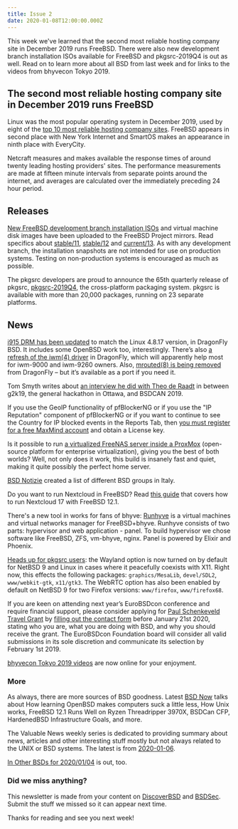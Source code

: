 ```yaml
---
title: Issue 2
date: 2020-01-08T12:00:00.000Z
---
```


This week we've learned that the second most reliable hosting company site in December 2019 runs FreeBSD. There were also new development branch installation ISOs available for FreeBSD and pkgsrc-2019Q4 is out as well. Read on to learn more about all BSD from last week and for links to the videos from bhyvecon Tokyo 2019.  
<!-- more -->

## The second most reliable hosting company site in December 2019 runs FreeBSD

Linux was the most popular operating system in December 2019, used by eight of the [top 10 most reliable hosting company sites](https://news.netcraft.com/archives/2020/01/02/most-reliable-hosting-company-sites-in-december-2019.html?utm_source=bsdweekly). FreeBSD appears in second place with New York Internet and SmartOS makes an appearance in ninth place with EveryCity.

Netcraft measures and makes available the response times of around twenty leading hosting providers' sites. The performance measurements are made at fifteen minute intervals from separate points around the internet, and averages are calculated over the immediately preceding 24 hour period.

## Releases

[New FreeBSD development branch installation ISOs](https://download.freebsd.org/ftp/snapshots/ISO-IMAGES/?utm_source=bsdweekly) and virtual machine disk images have been uploaded to the FreeBSD Project mirrors. Read specifics about [stable/11](https://lists.freebsd.org/pipermail/freebsd-snapshots/2020-January/000643.html), [stable/12](https://lists.freebsd.org/pipermail/freebsd-snapshots/2020-January/000642.html) and [current/13](https://lists.freebsd.org/pipermail/freebsd-snapshots/2020-January/000641.html). As with any development branch, the installation snapshots are not intended for use on production systems. Testing on non-production systems is encouraged as much as possible.

The pkgsrc developers are proud to announce the 65th quarterly release of pkgsrc, [pkgsrc-2019Q4](https://mail-index.netbsd.org/pkgsrc-users/2020/01/06/msg030130.html?utm_source=bsdweekly), the cross-platform packaging system. pkgsrc is available with more than 20,000 packages, running on 23 separate platforms.

## News

[i915 DRM has been updated](https://www.dragonflydigest.com/2019/12/31/23972.html?utm_source=bsdweekly) to match the Linux 4.8.17 version, in DragonFly BSD. It includes some OpenBSD work too, interestingly. There’s also [a refresh of the iwm(4) driver](https://www.dragonflydigest.com/2020/01/03/23989.html?utm_source=bsdweekly) in DragonFly, which will apparently help most for iwm-9000 and iwm-9260 owners. Also, [mrouted(8) is being removed](https://www.dragonflydigest.com/2019/12/31/23972.html?utm_source=bsdweekly) from DragonFly – but it’s available as a port if you need it.

Tom Smyth writes about [an interview he did with Theo de Raadt](https://undeadly.org/cgi?action=article;sid=20191231214356&utm_source=bsdweekly) in between g2k19, the general hackathon in Ottawa, and BSDCAN 2019.

If you use the GeoIP functionality of pfBlockerNG or if you use the "IP Reputation" component of pfBlockerNG or if you want to continue to see the Country for IP blocked events in the Reports Tab, then [you must register for a free MaxMind account](https://forum.netgate.com/topic/149343/pfblockerng-maxmind-registration-required-to-continue-to-use-the-geoip-functionality?utm_source=bsdweekly) and obtain a License key.

Is it possible to run [a virtualized FreeNAS server inside a ProxMox](https://www.youtube.com/watch?v=S1smyTOlB4M&utm_source=bsdweekly) (open-source platform for enterprise virtualization), giving you the best of both worlds? Well, not only does it work, this build is insanely fast and quiet, making it quite possibly the perfect home server.

[BSD Notizie](https://bsdnotizie.blogspot.com/2020/01/gruppi-bsd-in-italia.html?utm_source=bsdweekly) created a list of different BSD groups in Italy.

Do you want to run Nextcloud in FreeBSD? Read [this guide](https://vermaden.wordpress.com/2020/01/04/nextcloud-17-on-freebsd-12-1/?utm_source=bsdweekly) that covers how to run Nextcloud 17 with FreeBSD 12.1.  

There's a new tool in works for fans of bhyve: [Runhyve](https://runhyve.app/?utm_source=bsdweekly) is a virtual machines and virtual networks manager for FreeBSD+bhyve. Runhyve consists of two parts: hypervisor and web application - panel. To build hypervisor we chose software like FreeBSD, ZFS, vm-bhyve, nginx. Panel is powered by Elixir and Phoenix.

[Heads up for pkgsrc users](https://mail-index.netbsd.org/pkgsrc-users/2020/01/05/msg030124.html?utm_source=bsdweekly): the Wayland option is now turned on by default for NetBSD 9 and Linux in cases where it peacefully coexists with X11. Right now, this effects the following packages: `graphics/MesaLib`, `devel/SDL2`, `www/webkit-gtk`, `x11/gtk3`. The WebRTC option has also been enabled by default on NetBSD 9 for two Firefox versions: `www/firefox`, `www/firefox68`.

If you are keen on attending next year’s EuroBSDcon conference and require financial support, please consider applying for [Paul Schenkeveld Travel Grant](https://lists.eurobsdcon.org/pipermail/announce/2019-November/000006.html?utm_source=bsdweekly) by [filling out the contact form](https://eurobsdconfoundation.org/contact/) before January 21st 2020, stating who you are, what you are doing with BSD, and why you should receive the grant. The EuroBSDcon Foundation board will consider all valid submissions in its sole discretion and communicate its selection by February 1st 2019.

[bhyvecon Tokyo 2019 videos](https://www.youtube.com/channel/UCjk_VuK_mBsC8desKFpGawQ?utm_source=bsdweekly) are now online for your enjoyment.

### More

As always, there are more sources of BSD goodness. Latest [BSD Now](https://www.youtube.com/watch?v=tJRe2mbHuVI&utm_source=bsdweekly) talks about How learning OpenBSD makes computers suck a little less, How Unix works, FreeBSD 12.1 Runs Well on Ryzen Threadripper 3970X, BSDCan CFP, HardenedBSD Infrastructure Goals, and more.

The Valuable News weekly series is dedicated to providing summary about news, articles and other interesting stuff mostly but not always related to the UNIX or BSD systems. The latest is from [2020-01-06](https://vermaden.wordpress.com/2020/01/06/valuable-news-2020-01-06/?utm_source=bsdweekly).

[In Other BSDs for 2020/01/04](https://www.dragonflydigest.com/2020/01/04/23979.html) is out, too.

### Did we miss anything?

This newsletter is made from your content on [DiscoverBSD](https://discoverbsd.com) and [BSDSec](https://bsdsec.net). Submit the stuff we missed so it can appear next time.

Thanks for reading and see you next week!
